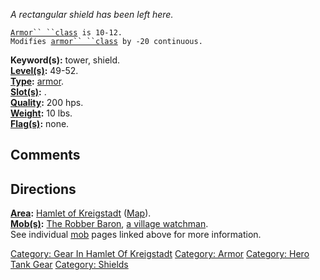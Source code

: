 *A rectangular shield has been left here.*

[`Armor`` ``class`](Armor_Values "wikilink")` is 10-12.`  
`Modifies `[`armor`` ``class`](Armor_Class "wikilink")` by -20 continuous.`

**Keyword(s):** tower, shield.  
**[Level(s)](Object_Level "wikilink"):** 49-52.  
**[Type](:Category:_Object_Types "wikilink"):**
[armor](:Category:_Armor "wikilink").  
**[Slot(s)](Object_Slots "wikilink"):** <held in offhand>.  
**[Quality](Object_Quality "wikilink"):** 200 hps.  
**[Weight](Object_Weight "wikilink"):** 10 lbs.  
**[Flag(s)](:Category:_Object_Flags "wikilink"):** none.  

## Comments

## Directions

**[Area](:Category:_Areas "wikilink"):** [Hamlet of
Kreigstadt](:Category:_Hamlet_Of_Kreigstadt "wikilink")
([Map](Hamlet_Of_Kreigstadt_Map "wikilink")).  
**[Mob(s)](:Category:_Mobs "wikilink"):** [The Robber
Baron](Robber_Baron "wikilink"), [a village
watchman](Village_Watchman "wikilink").  
See individual [mob](:Category:_Mobs "wikilink") pages linked above for
more information.  

[Category: Gear In Hamlet Of
Kreigstadt](Category:_Gear_In_Hamlet_Of_Kreigstadt "wikilink")
[Category: Armor](Category:_Armor "wikilink") [Category: Hero Tank
Gear](Category:_Hero_Tank_Gear "wikilink") [Category:
Shields](Category:_Shields "wikilink")

